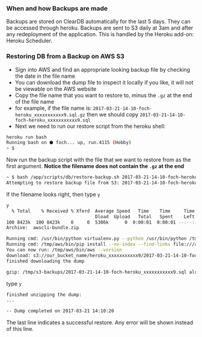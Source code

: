 ### When and how Backups are made
Backups are stored on ClearDB automatically for the last 5 days. They can be accessed through heroku.
Backups are sent to S3 daily at 3am and after any redeployment of the application. This is handled by the Heroku add-on: Heroku Scheduler.

### Restoring DB from a Backup on AWS S3

- Sign into AWS and find an appropriate looking backup file by checking the date in the file name
- You can download the dump file to inspect it locally if you like, it will not be viewable on the AWS website
- Copy the file name that you want to restore to, minus the `.gz` at the end of the file name
- for example, if the file name is: `2017-03-21-14-10-foch-heroku_xxxxxxxxxxx9.sql.gz` then we should copy `2017-03-21-14-10-foch-heroku_xxxxxxxxxxx9.sql`
- Next we need to run our restore script from the heroku shell:


```sh
heroku run bash
Running bash on ⬢ foch... up, run.4115 (Hobby)
~ $
```

Now run the backup script with the file that we want to restore from as the first argument. **Notice the filename does not contain the `.gz` at the end**

```sh
~ $ bash /app/scripts/db/restore-backup.sh 2017-03-21-14-10-foch-heroku_xxxxxxxxxxx9.sql
Attempting to restore backup file from S3: 2017-03-21-14-10-foch-heroku_xxxxxxxxxxx9.sql.gz do you want to continue? [y/n]
```
If the filename looks right, then type `y`

```sh
y
  % Total    % Received % Xferd  Average Speed   Time    Time     Time  Current
                                 Dload  Upload   Total   Spent    Left  Speed
100 8423k  100 8423k    0     0  5306k      0  0:00:01  0:00:01 --:--:-- 5308k
Archive:  awscli-bundle.zip
```


```sh
Running cmd: /usr/bin/python virtualenv.py --python /usr/bin/python /tmp/aws
Running cmd: /tmp/aws/bin/pip install --no-index --find-links file:///app/awscli-bundle/packages awscli-1.11.63.tar.gz
You can now run: /tmp/aws/bin/aws --version
download: s3://our_bucket_name/heroku_xxxxxxxxxxx9/2017-03-21-14-10-foch-heroku_xxxxxxxxxxx9.sql.gz to ../tmp/s3-backups/2017-03-21-14-10-foch-heroku_xxxxxxxxxxx9.sql.gz
finished downloading the dump
```

```sh
gzip: /tmp/s3-backups/2017-03-21-14-10-foch-heroku_xxxxxxxxxxx9.sql already exists; do you wish to overwrite (y or n)?
```
type `y`

```sh
finished unzipping the dump:
...
```

```sh
-- Dump completed on 2017-03-21 14:10:20
```

The last line indicates a successful restore. Any error will be shown instead of this line.
